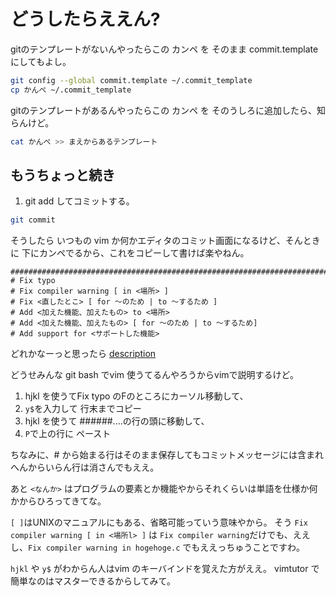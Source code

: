 # どうしたらええん?

gitのテンプレートがないんやったらこの カンペ を そのまま commit.templateにしてもよし。

```bash
git config --global commit.template ~/.commit_template
cp かんぺ ~/.commit_template
```
gitのテンプレートがあるんやったらこの カンペ を そのうしろに追加したら、知らんけど。

```bash
cat かんぺ >> まえからあるテンプレート
```

## もうちょっと続き

1. git add してコミットする。

```bash
git commit
```

そうしたら いつもの vim か何かエディタのコミット画面になるけど、そんときに
下にカンペでるから、これをコピーして書けば楽やねん。

```
########################################################################
# Fix typo
# Fix compiler warning [ in <場所> ]
# Fix <直したとこ> [ for 〜のため | to 〜するため ]
# Add <加えた機能、加えたもの> to <場所>
# Add <加えた機能、加えたもの> [ for 〜のため | to 〜するため]
# Add support for <サポートした機能> 
```

どれかなーっと思ったら [description](./description.md) 

どうせみんな git bash でvim 使うてるんやろうからvimで説明するけど。

1. hjkl を使うてFix typo のFのところにカーソル移動して、
2. `y$`を入力して 行末までコピー
3. hjkl を使うて ######....の行の頭に移動して、
4. `P`で上の行に ペースト

ちなみに、# から始まる行はそのまま保存してもコミットメッセージには含まれへんからいらん行は消さんでもええ。

あと `<なんか>` はプログラムの要素とか機能やからそれくらいは単語を仕様か何かからひろってきてな。

`[ ]`はUNIXのマニュアルにもある、省略可能っていう意味やから。
そう `Fix compiler warning [ in <場所l> ]` は `Fix compiler warning`だけでも、ええし、`Fix compiler warning in hogehoge.c` でもええっちゅうことですわ。

`hjkl` や `y$` がわからん人はvim のキーバインドを覚えた方がええ。
vimtutor で簡単なのはマスターできるからしてみて。
